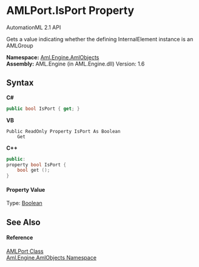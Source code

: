 # AMLPort.IsPort Property 
AutomationML 2.1 API 

Gets a value indicating whether the defining InternalElement instance is an AMLGroup

**Namespace:**&nbsp;<a href="N_Aml_Engine_AmlObjects">Aml.Engine.AmlObjects</a><br />**Assembly:**&nbsp;AML.Engine (in AML.Engine.dll) Version: 1.6

## Syntax

**C#**<br />
``` C#
public bool IsPort { get; }
```

**VB**<br />
``` VB
Public ReadOnly Property IsPort As Boolean
	Get
```

**C++**<br />
``` C++
public:
property bool IsPort {
	bool get ();
}
```


#### Property Value
Type: <a href="https://docs.microsoft.com/dotnet/api/system.boolean" target="_parent" rel="noopener noreferrer">Boolean</a>

## See Also


#### Reference
<a href="T_Aml_Engine_AmlObjects_AMLPort">AMLPort Class</a><br /><a href="N_Aml_Engine_AmlObjects">Aml.Engine.AmlObjects Namespace</a><br />